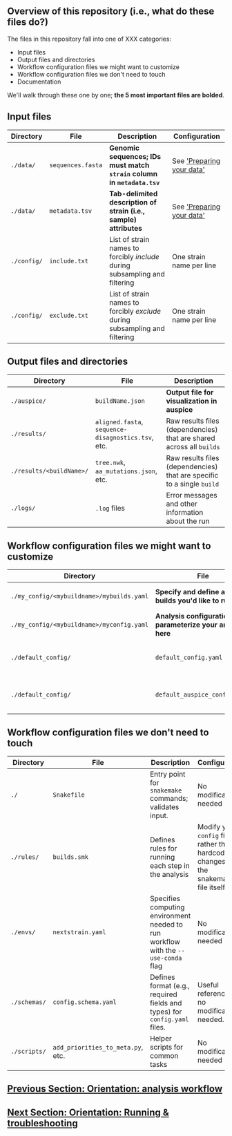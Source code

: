 
## Overview of this repository (i.e., what do these files do?)

The files in this repository fall into one of XXX categories:  
* Input files  
* Output files and directories  
* Workflow configuration files we might want to customize  
* Workflow configuration files we don't need to touch  
* Documentation  

We'll walk through these one by one; **the 5 most important files are bolded**.

## Input files  

<!-- XXX make file names into links -->
| Directory | File | Description | Configuration|  
|-----|-----|-----|------|
|`./data/`|`sequences.fasta`|**Genomic sequences; IDs must match `strain` column in `metadata.tsv`**| See ['Preparing your data'](XXX)
|`./data/`|`metadata.tsv`|**Tab-delimited description of strain (i.e., sample) attributes**|See ['Preparing your data'](XXX)|
|`./config/`|`include.txt`| List of strain names to forcibly _include_ during subsampling and filtering | One strain name per line|  
|`./config/`|`exclude.txt`|List of strain names to forcibly _exclude_ during subsampling and filtering|One strain name per line|


## Output files and directories  

| Directory | File | Description |
|-----|-----|-----|
|`./auspice/`|`buildName.json`|**Output file for visualization in auspice**|
|`./results/`|`aligned.fasta`, `sequence-disagnostics.tsv`, etc.|Raw results files (dependencies) that are shared across all `builds`|
|`./results/<buildName>/`|`tree.nwk`, `aa_mutations.json`, etc.|Raw results files (dependencies) that are specific to a single `build`|
|`./logs/`|`.log` files|Error messages and other information about the run|


## Workflow configuration files we might want to customize  

| Directory | File | Description | Configuration |
|-----|-----|-----|----|
|`./my_config/<mybuildname>/mybuilds.yaml`|**Specify and define all the builds you'd like to run**|See our [customization guide](XXX)|
|`./my_config/<mybuildname>/myconfig.yaml`|**Analysis configuration file; parameterize your analyses here**|See our [customization guide](XXX)|
|`./default_config/`|`default_config.yaml`|**Default analysis configuration file**|Override these settings in `./my_config/.../config.yaml`|
|`./default_config/`|`default_auspice_config.json`|**Default visualization configuration file**|Override these settings in `./my_config/.../auspice_config.yaml`|XXX|


## Workflow configuration files we don't need to touch  
| Directory | File | Description | Configuration|
|-----|-----|-----|-----|
|`./`|`Snakefile`|Entry point for `snakemake` commands; validates input.|No modification needed|
|`./rules/`|`builds.smk`|Defines rules for running each step in the analysis|Modify your `config` file, rather than hardcode changes into the snakemake file itself|
|`./envs/`|`nextstrain.yaml`|Specifies computing environment needed to run workflow with the `--use-conda` flag|No modification needed|
|`./schemas/`|`config.schema.yaml`|Defines format (e.g., required fields and types) for  `config.yaml` files.|Useful reference, but no modification needed.|
|`./scripts/`| `add_priorities_to_meta.py`, etc.| Helper scripts for common tasks | No modification needed |

## [Previous Section: Orientation: analysis workflow](./docs/orientation-workflow.md)
## [Next Section: Orientation: Running & troubleshooting](./docs/running.md)